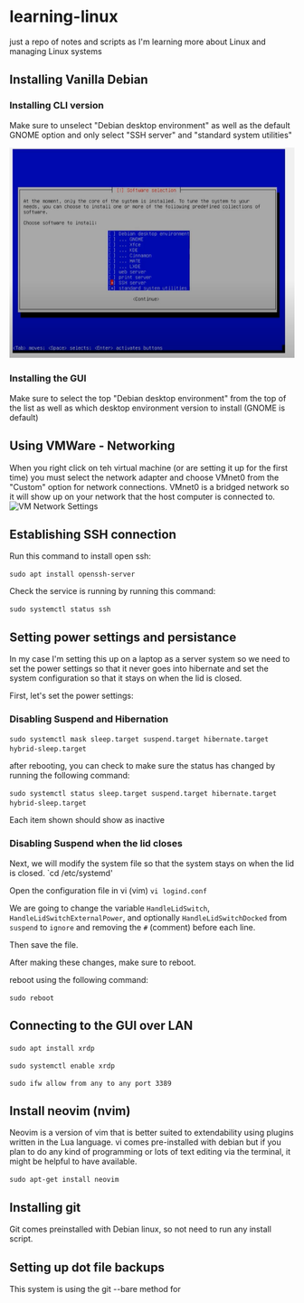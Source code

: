 # learning-linux
just a repo of notes and scripts as I'm learning more about Linux and managing Linux systems

## Installing Vanilla Debian

### Installing CLI version

Make sure to unselect "Debian desktop environment" as well as the default GNOME option and only select "SSH server" and "standard system utilities"

![Gui Selection](images/guiSelection.png)

### Installing the GUI

Make sure to select the top "Debian desktop environment" from the top of the list as well as which desktop environment version to install (GNOME is default)

## Using VMWare - Networking
When you right click on teh virtual machine (or are setting it up for the first time) you must select the network adapter and choose VMnet0 from the "Custom" option for network connections. VMnet0 is a bridged network so it will show up on your network that the host computer is connected to.
![VM Network Settings](images/vmNetworkSettings.png)

## Establishing SSH connection

Run this command to install open ssh:

`sudo apt install openssh-server`

Check the service is running by running this command:

`sudo systemctl status ssh`

## Setting power settings and persistance
In my case I'm setting this up on a laptop as a server system so we need to set the power settings so that it never goes into hibernate and set the system configuration so that it stays on when the lid is closed.

First, let's set the power settings:

### Disabling Suspend and Hibernation

`sudo systemctl mask sleep.target suspend.target hibernate.target hybrid-sleep.target`

after rebooting, you can check to make sure the status has changed by running the following command:

`sudo systemctl status sleep.target suspend.target hibernate.target hybrid-sleep.target`

Each item shown should show as inactive

### Disabling Suspend when the lid closes

Next, we will modify the system file so that the system stays on when the lid is closed.
`cd /etc/systemd'

Open the configuration file in vi (vim)
`vi logind.conf`

We are going to change the variable `HandleLidSwitch`, `HandleLidSwitchExternalPower`, and optionally `HandleLidSwitchDocked` from `suspend` to `ignore` and removing the `#` (comment) before each line.

Then save the file.

After making these changes, make sure to reboot.

reboot using the following command:

`sudo reboot`

## Connecting to the GUI over LAN

`sudo apt install xrdp`

`sudo systemctl enable xrdp`

`sudo ifw allow from any to any port 3389`

## Install neovim (nvim)

Neovim is a version of vim that is better suited to extendability using plugins written in the Lua language. vi comes pre-installed with debian but if you plan to do any kind of programming or lots of text editing via the terminal, it might be helpful to have available.

`sudo apt-get install neovim`

## Installing git

Git comes preinstalled with Debian linux, so not need to run any install script.

## Setting up dot file backups
This system is using the git --bare method for 


